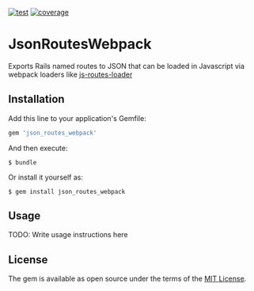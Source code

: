 [![test][test]][test-url]
[![coverage][cover]][cover-url]

# JsonRoutesWebpack

Exports Rails named routes to JSON that can be loaded in Javascript via webpack loaders like [js-routes-loader](https://github.com/Alignable/js-routes-loader)

## Installation

Add this line to your application's Gemfile:

```ruby
gem 'json_routes_webpack'
```

And then execute:

    $ bundle

Or install it yourself as:

    $ gem install json_routes_webpack

## Usage

TODO: Write usage instructions here

## License

The gem is available as open source under the terms of the [MIT License](https://opensource.org/licenses/MIT).

[test]: http://img.shields.io/travis/Alignable/json_routes_webpack.svg
[test-url]: https://travis-ci.org/Alignable/json_routes_webpack

[cover]: https://codecov.io/gh/Alignable/json_routes_webpack/branch/master/graph/badge.svg
[cover-url]: https://codecov.io/gh/Alignable/json_routes_webpack
